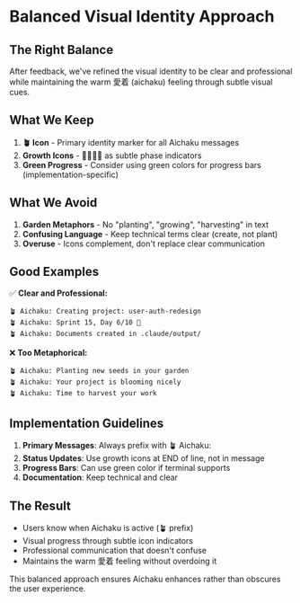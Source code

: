 # Balanced Visual Identity Approach

## The Right Balance

After feedback, we've refined the visual identity to be clear and professional
while maintaining the warm 愛着 (aichaku) feeling through subtle visual cues.

## What We Keep

1. **🪴 Icon** - Primary identity marker for all Aichaku messages
2. **Growth Icons** - 🌱🌿🌳🍃 as subtle phase indicators
3. **Green Progress** - Consider using green colors for progress bars
   (implementation-specific)

## What We Avoid

1. **Garden Metaphors** - No "planting", "growing", "harvesting" in text
2. **Confusing Language** - Keep technical terms clear (create, not plant)
3. **Overuse** - Icons complement, don't replace clear communication

## Good Examples

✅ **Clear and Professional:**

```
🪴 Aichaku: Creating project: user-auth-redesign
🪴 Aichaku: Sprint 15, Day 6/10 🌿
🪴 Aichaku: Documents created in .claude/output/
```

❌ **Too Metaphorical:**

```
🪴 Aichaku: Planting new seeds in your garden
🪴 Aichaku: Your project is blooming nicely
🪴 Aichaku: Time to harvest your work
```

## Implementation Guidelines

1. **Primary Messages**: Always prefix with 🪴 Aichaku:
2. **Status Updates**: Use growth icons at END of line, not in message
3. **Progress Bars**: Can use green color if terminal supports
4. **Documentation**: Keep technical and clear

## The Result

- Users know when Aichaku is active (🪴 prefix)
- Visual progress through subtle icon indicators
- Professional communication that doesn't confuse
- Maintains the warm 愛着 feeling without overdoing it

This balanced approach ensures Aichaku enhances rather than obscures the user
experience.
